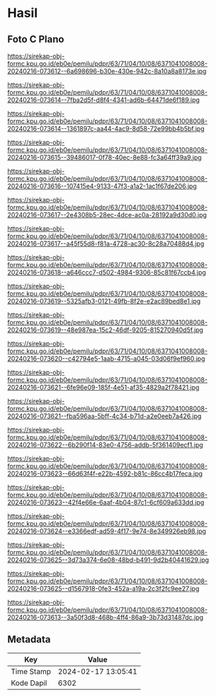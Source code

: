 # Hasil

## Foto C Plano

https://sirekap-obj-formc.kpu.go.id/eb0e/pemilu/pdpr/63/71/04/10/08/6371041008008-20240216-073612--6a698696-b30e-430e-942c-8a10a8a8173e.jpg

https://sirekap-obj-formc.kpu.go.id/eb0e/pemilu/pdpr/63/71/04/10/08/6371041008008-20240216-073614--7fba2d5f-d8f4-4341-ad6b-64471de6f189.jpg

https://sirekap-obj-formc.kpu.go.id/eb0e/pemilu/pdpr/63/71/04/10/08/6371041008008-20240216-073614--1361897c-aa44-4ac9-8d58-72e99bb4b5bf.jpg

https://sirekap-obj-formc.kpu.go.id/eb0e/pemilu/pdpr/63/71/04/10/08/6371041008008-20240216-073615--39486017-0f78-40ec-8e88-fc3a64ff39a9.jpg

https://sirekap-obj-formc.kpu.go.id/eb0e/pemilu/pdpr/63/71/04/10/08/6371041008008-20240216-073616--107415e4-9133-47f3-a1a2-1ac1f67de206.jpg

https://sirekap-obj-formc.kpu.go.id/eb0e/pemilu/pdpr/63/71/04/10/08/6371041008008-20240216-073617--2e4308b5-28ec-4dce-ac0a-28192a9d30d0.jpg

https://sirekap-obj-formc.kpu.go.id/eb0e/pemilu/pdpr/63/71/04/10/08/6371041008008-20240216-073617--a45f55d8-f81a-4728-ac30-8c28a70488d4.jpg

https://sirekap-obj-formc.kpu.go.id/eb0e/pemilu/pdpr/63/71/04/10/08/6371041008008-20240216-073618--a646ccc7-d502-4984-9306-85c81f67ccb4.jpg

https://sirekap-obj-formc.kpu.go.id/eb0e/pemilu/pdpr/63/71/04/10/08/6371041008008-20240216-073619--5325afb3-0121-49fb-8f2e-e2ac89bed8e1.jpg

https://sirekap-obj-formc.kpu.go.id/eb0e/pemilu/pdpr/63/71/04/10/08/6371041008008-20240216-073619--48e987ea-15c2-46df-9205-815270940d5f.jpg

https://sirekap-obj-formc.kpu.go.id/eb0e/pemilu/pdpr/63/71/04/10/08/6371041008008-20240216-073620--c42794e5-1aab-4715-a045-03d06f9ef960.jpg

https://sirekap-obj-formc.kpu.go.id/eb0e/pemilu/pdpr/63/71/04/10/08/6371041008008-20240216-073621--6fe96e09-185f-4e51-af35-4829a2f78421.jpg

https://sirekap-obj-formc.kpu.go.id/eb0e/pemilu/pdpr/63/71/04/10/08/6371041008008-20240216-073621--fba596aa-5bff-4c34-b71d-a2e0eeb7a426.jpg

https://sirekap-obj-formc.kpu.go.id/eb0e/pemilu/pdpr/63/71/04/10/08/6371041008008-20240216-073622--6b290f14-83e0-4756-addb-5f361409ecf1.jpg

https://sirekap-obj-formc.kpu.go.id/eb0e/pemilu/pdpr/63/71/04/10/08/6371041008008-20240216-073623--66d63f4f-e22b-4592-b81c-86cc4b17feca.jpg

https://sirekap-obj-formc.kpu.go.id/eb0e/pemilu/pdpr/63/71/04/10/08/6371041008008-20240216-073623--42f4e66e-6aaf-4b04-87c1-6cf609a633dd.jpg

https://sirekap-obj-formc.kpu.go.id/eb0e/pemilu/pdpr/63/71/04/10/08/6371041008008-20240216-073624--e3366edf-ad59-4f17-9e74-8e349926eb98.jpg

https://sirekap-obj-formc.kpu.go.id/eb0e/pemilu/pdpr/63/71/04/10/08/6371041008008-20240216-073625--3d73a374-6e08-48bd-b491-9d2b40441629.jpg

https://sirekap-obj-formc.kpu.go.id/eb0e/pemilu/pdpr/63/71/04/10/08/6371041008008-20240216-073625--d1567918-0fe3-452a-a19a-2c3f2fc9ee27.jpg

https://sirekap-obj-formc.kpu.go.id/eb0e/pemilu/pdpr/63/71/04/10/08/6371041008008-20240216-073613--3a50f3d8-468b-4ff4-86a9-3b73d31487dc.jpg


## Metadata

| Key        | Value               |
| ---------- | ------------------- |
| Time Stamp | 2024-02-17 13:05:41 |
| Kode Dapil | 6302                |



